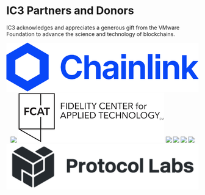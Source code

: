 # IC3 Partners and Donors

IC3 acknowledges and appreciates a generous gift from the VMware
Foundation to advance the science and technology of blockchains.

<div class="ui small images" align="center">
	<img class="ui image sponsor logo" id="chainlink" src="images/partners/chainlink.png">
	<img class="ui image sponsor logo" id="ethereum" src="images/partners/ethereum.png">
	<img class="ui image sponsor logo" id="fidelity fcat" src="images/partners/FCAT logo.png">
 	<img class="ui image sponsor logo" id="ibm" src="images/partners/ibm.png">
 	<img class="ui image sponsor logo" style="height:70px !important;" id="intel" src="images/partners/intel.png">
 	<img class="ui image sponsor logo" id="jpm" src="images/partners/jpm.png">
	<img class="ui image sponsor logo" id="novi" src="images/partners/novi.png">
	<img class="ui image sponsor logo" id="protocollabs" src="images/partners/protocol-labs.png">
	<img class="ui image sponsor logo" id="cog" src='images/partners/COG.png">
</div>



# Contact

For more information, please contact: [sarahallen@cornell.edu](mailto:sarahallen@cornell.edu).
